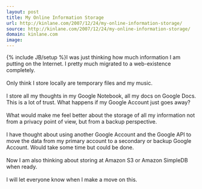 ```yaml
---
layout: post
title: My Online Information Storage
url: http://kinlane.com/2007/12/24/my-online-information-storage/
source: http://kinlane.com/2007/12/24/my-online-information-storage/
domain: kinlane.com
image: 
---
```

{% include JB/setup %}I was just thinking how much information I am putting on the Internet.  I pretty much migrated to a web-existence completely. <br /><br />Only think I store locally are temporary files and my music. <br /><br />I store all my thoughts in my Google Notebook, all my docs on Google Docs.  This is a lot of trust. What happens if my Google Account just goes away?<br /><br />What would make me feel better about the storage of all my information not from a privacy point of view, but from a backup perspective.<br /><br />I have thought about using another Google Account and the Google API to move the data from my primary account to a secondary or backup Google Account.  Would take some time but could be done.<br /><br />Now I am also thinking about storing at Amazon S3 or Amazon SimpleDB when ready. <br /><br />I will let everyone know when I make a move on this.